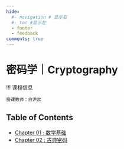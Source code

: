 ```yaml
---
hide:
  #- navigation # 显示右
  #- toc #显示左
  - footer
  - feedback
comments: true
--- 
```


# 密码学｜Cryptography

!!! 课程信息

	授课教师：白洪欢

## Table of Contents

- [Chapter 01 : 数学基础](Chapter%201/)
- [Chapter 02 : 古典密码](Chapter%202/)